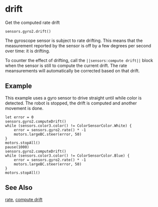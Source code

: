 # drift

Get the computed rate drift

```sig
sensors.gyro2.drift()
```

The gyroscope sensor is subject to rate drifting. This means that the measurement reported by the sensor is off by a few degrees per second over time: it is drifting.

To counter the effect of drifting, call the ``||sensors:compute drift||`` block when the sensor is still to compute the current drift. The rate meansurements will automatically be corrected based on that drift.

## Example

This example uses a gyro sensor to drive straight until while color is detected.
The robot is stopped, the drift is computed and another movement is done.

```blocks
let error = 0
sensors.gyro2.computeDrift()
while (sensors.color3.color() != ColorSensorColor.White) {
    error = sensors.gyro2.rate() * -1
    motors.largeBC.steer(error, 50)
}
motors.stopAll()
pause(1000)
sensors.gyro2.computeDrift()
while (sensors.color3.color() != ColorSensorColor.Blue) {
    error = sensors.gyro2.rate() * -1
    motors.largeBC.steer(error, 50)
}
motors.stopAll()
```

## See Also

[rate](/reference/sensors/gyro/rate),
[compute drift](/reference/sensors/gyro/compute-drift)

